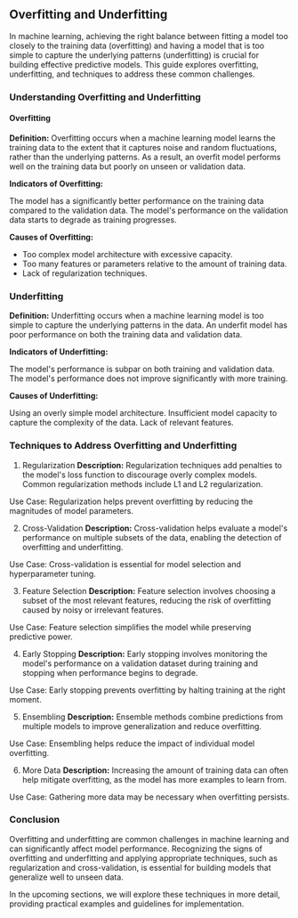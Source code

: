 ## Overfitting and Underfitting
In machine learning, achieving the right balance between fitting a model too closely to the training data (overfitting) and having a model that is too simple to capture the underlying patterns (underfitting) is crucial for building effective predictive models. This guide explores overfitting, underfitting, and techniques to address these common challenges.

### Understanding Overfitting and Underfitting
#### Overfitting
**Definition:** Overfitting occurs when a machine learning model learns the training data to the extent that it captures noise and random fluctuations, rather than the underlying patterns. As a result, an overfit model performs well on the training data but poorly on unseen or validation data.

**Indicators of Overfitting:**

The model has a significantly better performance on the training data compared to the validation data.
The model's performance on the validation data starts to degrade as training progresses.

**Causes of Overfitting:**

- Too complex model architecture with excessive capacity.
- Too many features or parameters relative to the amount of training data.
- Lack of regularization techniques.

### Underfitting
**Definition:** Underfitting occurs when a machine learning model is too simple to capture the underlying patterns in the data. An underfit model has poor performance on both the training data and validation data.

**Indicators of Underfitting:**

The model's performance is subpar on both training and validation data.
The model's performance does not improve significantly with more training.

**Causes of Underfitting:**

Using an overly simple model architecture.
Insufficient model capacity to capture the complexity of the data.
Lack of relevant features.

### Techniques to Address Overfitting and Underfitting

1. Regularization
**Description:** Regularization techniques add penalties to the model's loss function to discourage overly complex models. Common regularization methods include L1 and L2 regularization.

Use Case: Regularization helps prevent overfitting by reducing the magnitudes of model parameters.

2. Cross-Validation
**Description:** Cross-validation helps evaluate a model's performance on multiple subsets of the data, enabling the detection of overfitting and underfitting.

Use Case: Cross-validation is essential for model selection and hyperparameter tuning.

3. Feature Selection
**Description:** Feature selection involves choosing a subset of the most relevant features, reducing the risk of overfitting caused by noisy or irrelevant features.

Use Case: Feature selection simplifies the model while preserving predictive power.

4. Early Stopping
**Description:** Early stopping involves monitoring the model's performance on a validation dataset during training and stopping when performance begins to degrade.

Use Case: Early stopping prevents overfitting by halting training at the right moment.

5. Ensembling
**Description:** Ensemble methods combine predictions from multiple models to improve generalization and reduce overfitting.

Use Case: Ensembling helps reduce the impact of individual model overfitting.

6. More Data
**Description:** Increasing the amount of training data can often help mitigate overfitting, as the model has more examples to learn from.

Use Case: Gathering more data may be necessary when overfitting persists.

### Conclusion
Overfitting and underfitting are common challenges in machine learning and can significantly affect model performance. Recognizing the signs of overfitting and underfitting and applying appropriate techniques, such as regularization and cross-validation, is essential for building models that generalize well to unseen data.

In the upcoming sections, we will explore these techniques in more detail, providing practical examples and guidelines for implementation.
